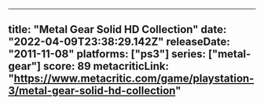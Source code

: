 
---
title: "Metal Gear Solid HD Collection"
date: "2022-04-09T23:38:29.142Z"
releaseDate: "2011-11-08"
platforms: ["ps3"]
series: ["metal-gear"]
score: 89
metacriticLink: "https://www.metacritic.com/game/playstation-3/metal-gear-solid-hd-collection"
---
